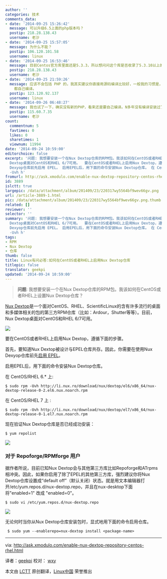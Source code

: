```yaml
---
author: ''
categories: 技术
comments_data:
- date: '2014-09-25 15:26:42'
  message: 可以升级6.5上面的php版本吗？
  postip: 218.28.138.43
  username: 老沙
- date: '2014-09-25 15:57:05'
  message: 为什么不能？
  postip: 106.120.101.58
  username: linux
- date: '2014-09-25 16:53:46'
  message: 目前Centos官方库里面还是5.3.3，所以想问问这个库是否收录了5.3.10以上的版本，有个网站要用到新版
  postip: 218.28.138.43
  username: 老沙
- date: '2014-09-25 21:59:26'
  message: 应该不会包括 PHP 的，我其实建议你直接用源码编译比较好，一般我的习惯是，基础组件用原来的包，应用部分，比如 APACHE、NGINX、PHP
    都自己编译。
  postip: 123.120.92.137
  username: linux
- date: '2014-09-26 06:48:27'
  message: 我也试了一下，确实没有新的PHP，看来还是要自己编译。N多年没有编译安装过了，再回味一下
  postip: 115.60.7.35
  username: 老沙
count:
  commentnum: 5
  favtimes: 0
  likes: 0
  sharetimes: 1
  viewnum: 11994
date: '2014-09-24 10:59:00'
editorchoice: false
excerpt: '问题: 我想要安装一个在Nux Dextop仓库的RPM包。我该如何在CentOS或者RHEL上设置Nux Dextop仓库？  Nux Dextop是一个面对CentOS、RHEL、ScientificLinux的含有许多流行的桌面和多媒体相关的包的第三方RPM仓库（比如：Ardour，Shutter等等）。目前，Nux
  Dextop桌面对CentOS和RHEL 6/7可用。  要在CentOS或者RHEL上启用Nux Dextop，遵循下面的步骤。 首先，要知道Nux Dextop被设计与EPEL仓库共存。因此，你需要在使用Nux
  Dexyop仓库前先启用 EPEL。 启用EPEL后，用下面的命令安装Nux Dextop仓库。 在 CentOS/RHEL 6.* 上: $ sudo rpm
  -Uvh h'
fromurl: http://ask.xmodulo.com/enable-nux-dextop-repository-centos-rhel.html
id: 3889
islctt: true
largepic: /data/attachment/album/201409/23/220317wy5564bf9wev66gv.png
url: /article-3889-1.html
pic: /data/attachment/album/201409/23/220317wy5564bf9wev66gv.png.thumb.jpg
related: []
reviewer: ''
selector: ''
summary: '问题: 我想要安装一个在Nux Dextop仓库的RPM包。我该如何在CentOS或者RHEL上设置Nux Dextop仓库？  Nux Dextop是一个面对CentOS、RHEL、ScientificLinux的含有许多流行的桌面和多媒体相关的包的第三方RPM仓库（比如：Ardour，Shutter等等）。目前，Nux
  Dextop桌面对CentOS和RHEL 6/7可用。  要在CentOS或者RHEL上启用Nux Dextop，遵循下面的步骤。 首先，要知道Nux Dextop被设计与EPEL仓库共存。因此，你需要在使用Nux
  Dexyop仓库前先启用 EPEL。 启用EPEL后，用下面的命令安装Nux Dextop仓库。 在 CentOS/RHEL 6.* 上: $ sudo rpm
  -Uvh h'
tags:
- RPM
- Nux Dextop
- 仓库
thumb: false
title: Linux有问必答:如何在CentOS或者RHEL上启用Nux Dextop仓库
titlepic: false
translator: geekpi
updated: '2014-09-24 10:59:00'
---
```



> 
> **问题**: 我想要安装一个在Nux Dextop仓库的RPM包。我该如何在CentOS或者RHEL上设置Nux Dextop仓库？
> 
> 
> 


[Nux Dextop](http://li.nux.ro/download/nux/dextop/)是一个面对CentOS、RHEL、ScientificLinux的含有许多流行的桌面和多媒体相关的包的第三方RPM仓库（比如：Ardour，Shutter等等）。目前，Nux Dextop桌面对CentOS和RHEL 6/7可用。


![](/data/attachment/album/201409/23/220317wy5564bf9wev66gv.png)


要在CentOS或者RHEL上启用Nux Dextop，遵循下面的步骤。


首先，要知道Nux Dextop被设计与EPEL仓库共存。因此，你需要在使用Nux Dexyop仓库前先[启用 EPEL](http://xmodulo.com/2013/03/how-to-set-up-epel-repository-on-centos.html)。


启用EPEL后，用下面的命令安装Nux Dextop仓库。


在 CentOS/RHEL 6.\* 上:



```
$ sudo rpm -Uvh http://li.nux.ro/download/nux/dextop/el6/x86_64/nux-dextop-release-0-2.el6.nux.noarch.rpm

```

在 CentOS/RHEL 7 上 :



```
$ sudo rpm -Uvh http://li.nux.ro/download/nux/dextop/el7/x86_64/nux-dextop-release-0-1.el7.nux.noarch.rpm

```

现在验证Nux Dextop仓库是否已经成功安装：



```
$ yum repolist 

```

![](/data/attachment/album/201409/23/220004j7uyf3oevmfze8ef.jpg)


### 对于 Repoforge/RPMforge 用户


据作者所说，目前已知Nux Dextop会与其他第三方库比如Repoforge和ATrpms相冲突。因此，如果你启用了除了EPEL的其他第三方库，强烈建议你将Nux Dextop仓库设置成“default off”（默认关闭）状态。就是用文本编辑器打开/etc/yum.repos.d/nux-dextop.repo，并且在nux-desktop下面将"enabled=1" 改成 "enabled=0"。



```
$ sudo vi /etc/yum.repos.d/nux-dextop.repo 

```

![](/data/attachment/album/201409/23/220035z0nadhrgqop0zhrg.jpg)


无论何时当你从Nux Dextop仓库安装包时，显式地用下面的命令启用仓库。



```
 $ sudo yum --enablerepo=nux-dextop install <package-name> 

```



---


via: <http://ask.xmodulo.com/enable-nux-dextop-repository-centos-rhel.html>


译者：[geekpi](https://github.com/geekpi) 校对： [wxy](https://github.com/wxy)


本文由 [LCTT](https://github.com/LCTT/TranslateProject) 原创翻译，[Linux中国](http://linux.cn/) 荣誉推出